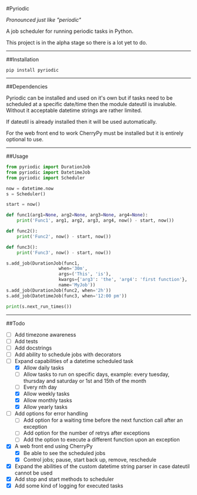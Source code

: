 #Pyriodic

_Pronounced just like "periodic"_

A job scheduler for running periodic tasks in Python.

This project is in the alpha stage so there is a lot yet to do.

---

##Installation

```
pip install pyriodic
```

---

##Dependencies

Pyriodic can be installed and used on it's own but if tasks need to be scheduled at a specific date/time then the module dateutil is invaluble. Without it acceptable datetime strings are rather limited.

If dateutil is already installed then it will be used automatically.

For the web front end to work CherryPy must be installed but it is entirely optional to use.

---

##Usage

```python
from pyriodic import DurationJob
from pyriodic import DatetimeJob
from pyriodic import Scheduler

now = datetime.now
s = Scheduler()

start = now()

def func1(arg1=None, arg2=None, arg3=None, arg4=None):
	print('Func1', arg1, arg2, arg3, arg4, now() - start, now())

def func2():
	print('Func2', now() - start, now())

def func3():
	print('Func3', now() - start, now())

s.add_job(DurationJob(func1,
                    when='30m',
                    args=('This', 'is'),
                    kwargs={'arg3': 'the', 'arg4': 'first function'},
                    name='MyJob'))
s.add_job(DurationJob(func2, when='2h'))
s.add_job(DatetimeJob(func3, when='12:00 pm'))

print(s.next_run_times())
```


---

##Todo

- [ ] Add timezone awareness
- [ ] Add tests
- [ ] Add docstrings
- [ ] Add ability to schedule jobs with decorators
- [ ] Expand capabilities of a datetime scheduled task
  - [x] Allow daily tasks
  - [ ] Allow tasks to run on specific days, example: every tuesday, thursday and saturday or 1st and 15th of the month
  - [ ] Every nth day
  - [x] Allow weekly tasks
  - [x] Allow monthly tasks
  - [x] Allow yearly tasks
- [ ] Add options for error handling
  - [ ] Add option for a waiting time before the next function call after an exception
  - [ ] Add option for the number of retrys after exceptions
  - [ ] Add the option to execute a different function upon an exception
- [x] A web front end using CherryPy
  - [x] Be able to see the scheduled jobs
  - [x] Control jobs; pause, start back up, remove, reschedule
- [x] Expand the abilities of the custom datetime string parser in case dateutil cannot be used
- [x] Add stop and start methods to scheduler
- [x] Add some kind of logging for executed tasks